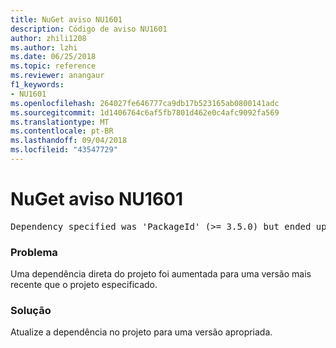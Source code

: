 ```yaml
---
title: NuGet aviso NU1601
description: Código de aviso NU1601
author: zhili1208
ms.author: lzhi
ms.date: 06/25/2018
ms.topic: reference
ms.reviewer: anangaur
f1_keywords:
- NU1601
ms.openlocfilehash: 264027fe646777ca9db17b523165ab0800141adc
ms.sourcegitcommit: 1d1406764c6af5fb7801d462e0c4afc9092fa569
ms.translationtype: MT
ms.contentlocale: pt-BR
ms.lasthandoff: 09/04/2018
ms.locfileid: "43547729"
---
```

# <a name="nuget-warning-nu1601"></a>NuGet aviso NU1601

<pre>Dependency specified was 'PackageId' (>= 3.5.0) but ended up with 'PackageId' 4.0.0.</pre>

### <a name="issue"></a>Problema
Uma dependência direta do projeto foi aumentada para uma versão mais recente que o projeto especificado.

### <a name="solution"></a>Solução
Atualize a dependência no projeto para uma versão apropriada.